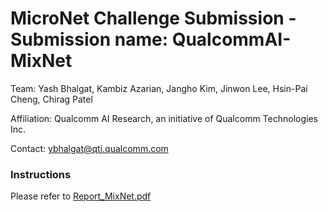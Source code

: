 # MicroNet Challenge Submission - Submission name: QualcommAI-MixNet
Team: Yash Bhalgat, Kambiz Azarian, Jangho Kim, Jinwon Lee, Hsin-Pai Cheng, Chirag Patel

Affiliation: Qualcomm AI Research, an initiative of Qualcomm Technologies Inc.

Contact: ybhalgat@qti.qualcomm.com

### Instructions
Please refer to [Report_MixNet.pdf](Report_MixNet.pdf)
